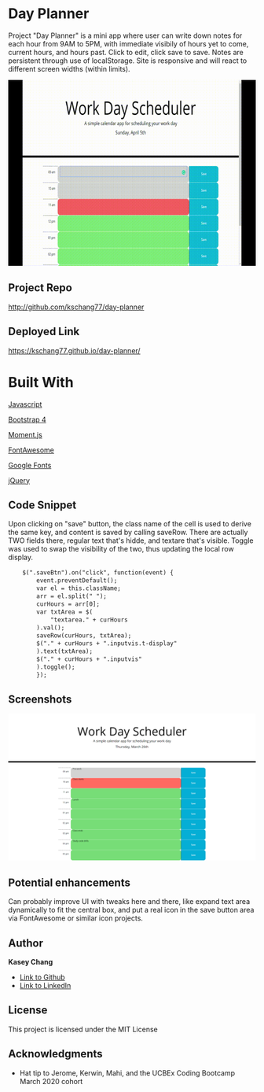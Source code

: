 # Day Planner

Project "Day Planner" is a mini app where user can write down notes for 
each hour from 9AM to 5PM, with immediate visibily of hours yet to come,
current hours, and hours past. Click to edit, click save to save. Notes are persistent
through use of localStorage. Site is responsive and will react to different 
screen widths (within limits). 

![Demo Recording](dayplannerdemo.gif)

## Project Repo

http://github.com/kschang77/day-planner

## Deployed Link

https://kschang77.github.io/day-planner/

# Built With

[Javascript](https://developer.mozilla.org/en-US/docs/Web/JavaScript)

[Bootstrap 4](https://getbootstrap.com/docs/4.4/getting-started/introduction/)

[Moment.js](https://momentjs.com/)

[FontAwesome](https://fontawesome.com/)

[Google Fonts](https://fonts.google.com/)

[jQuery](https://jquery.com/)


## Code Snippet

Upon clicking on "save" button, the class name of the cell is used to derive the same key, and content is saved by calling saveRow. There are actually TWO fields there, regular text that's hidde, and textare that's visible. Toggle was used to swap the visibility of the two, thus updating the local row display. 

        $(".saveBtn").on("click", function(event) {
            event.preventDefault();
            var el = this.className;
            arr = el.split(" ");
            curHours = arr[0];
            var txtArea = $(
                "textarea." + curHours
            ).val();
            saveRow(curHours, txtArea);
            $("." + curHours + ".inputvis.t-display"
            ).text(txtArea);
            $("." + curHours + ".inputvis"
            ).toggle();
            });


## Screenshots

![Main view](screenshot01.png)


## Potential enhancements

Can probably improve UI with tweaks here and there, like expand text 
area dynamically to fit the central box, and put a real icon in the 
save button area via FontAwesome or similar icon projects. 


## Author

**Kasey Chang** 

- [Link to Github](https://kschang77.github.io)
- [Link to LinkedIn](https://www.linkedin.com/in/kasey-chang)


## License

This project is licensed under the MIT License 

## Acknowledgments

* Hat tip to Jerome, Kerwin, Mahi, and the UCBEx Coding Bootcamp March 2020 cohort
